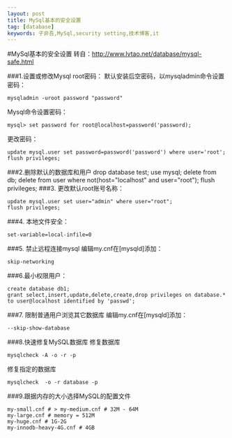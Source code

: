 ```yaml
---
layout: post
title: MySql基本的安全设置
tag: [database]
keywords: 子非吾,MySql,security setting,技术博客,it
---
```

#MySql基本的安全设置
转自：<http://www.lvtao.net/database/mysql-safe.html>

###1.设置或修改Mysql root密码：
默认安装后空密码，以mysqladmin命令设置密码：

	mysqladmin -uroot password "password"

Mysql命令设置密码：

	mysql> set password for root@localhost=password('password);

更改密码：
	
	update mysql.user set password=password('password') where user='root';
	flush privileges;

###2.删除默认的数据库和用户
	drop database test;
	use mysql;
	delete from db;
	delete from user where not(host="localhost" and user="root");
	flush privileges;
###3. 更改默认root账号名称：

	update mysql.user set user="admin" where user="root";
	flush privileges;

###4. 本地文件安全：

	set-variable=local-infile=0
###5. 禁止远程连接mysql
编辑my.cnf在[mysqld]添加：

	skip-networking

###6.最小权限用户：

	create database db1;
	grant select,insert,update,delete,create,drop privileges on database.* to user@localhost identified by 'passwd';

###7. 限制普通用户浏览其它数据库
编辑my.cnf在[mysqld]添加：
	
	--skip-show-database

###8.快速修复MySQL数据库
修复数据库

	mysqlcheck -A -o -r -p
	
修复指定的数据库

	mysqlcheck  -o -r database -p
###9.跟据内存的大小选择MySQL的配置文件

	my-small.cnf # > my-medium.cnf # 32M - 64M
	my-large.cnf # memory = 512M
	my-huge.cnf # 1G-2G
	my-innodb-heavy-4G.cnf # 4GB
	